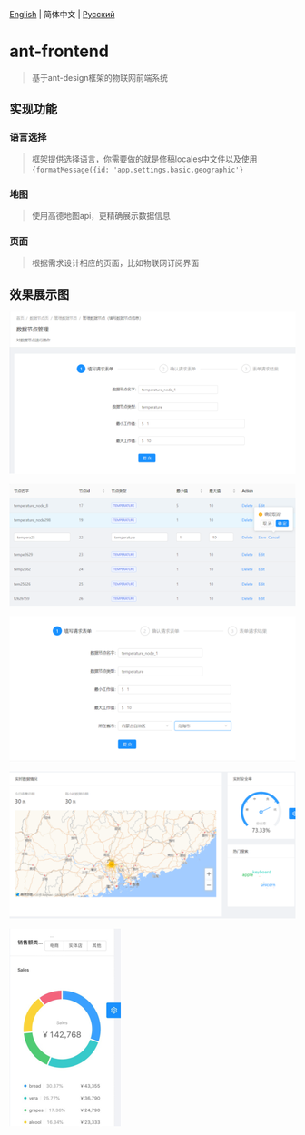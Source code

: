 [English](./README.md) | 简体中文 | [Русский](./README.ru-RU.md)

# ant-frontend

> 基于ant-design框架的物联网前端系统

## 实现功能

### 语言选择

> 框架提供选择语言，你需要做的就是修稿locales中文件以及使用`{formatMessage({id: 'app.settings.basic.geographic'}`

### 地图

> 使用高德地图api，更精确展示数据信息

### 页面

> 根据需求设计相应的页面，比如物联网订阅界面

## 效果展示图

![1559834129(1).jpg](https://raw.githubusercontent.com/tyrantqiao/picgo/master/img/1559834129(1).jpg)

![20190606232022.png](https://raw.githubusercontent.com/tyrantqiao/picgo/master/img/20190606232022.png)

![20190606232104.png](https://raw.githubusercontent.com/tyrantqiao/picgo/master/img/20190606232104.png)

![20190606232119.png](https://raw.githubusercontent.com/tyrantqiao/picgo/master/img/20190606232119.png)

![20190606232127.png](https://raw.githubusercontent.com/tyrantqiao/picgo/master/img/20190606232127.png)